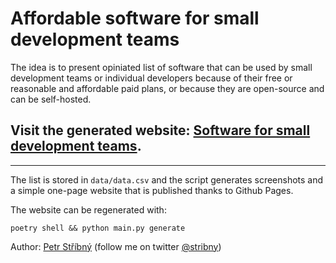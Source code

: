 # Affordable software for small development teams

The idea is to present opiniated list of  software that can be used by small development teams or individual developers because of their free or reasonable and affordable paid plans, or because they are open-source and can be self-hosted.

## Visit the generated website: [Software for small development teams](https://stribny.github.io/small-dev-teams-software/).

---

The list is stored in `data/data.csv` and the script generates screenshots and a simple one-page website that is published thanks to Github Pages.

The website can be regenerated with:
```
poetry shell && python main.py generate
```

Author: [Petr Stříbný](https://stribny.name) (follow me on twitter [@stribny](https://twitter.com/stribny))